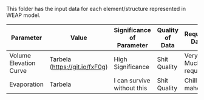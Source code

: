 This folder has the input data for each element/structure represented in WEAP model.

Parameter | Value | Significance of Parameter | Quality of Data | Required Data
--- | --- | --- | --- | --- |
Volume Elevation Curve | Tarbela (https://git.io/fxF0g) | High Significance | Shit Quality | Very Much required
Evaporation | Tarbela | I can survive without this | Shit Quality | Chill mahol
